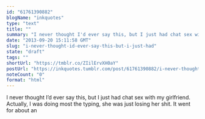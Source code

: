 ```yaml
---
id: "61761390882"
blogName: "inkquotes"
type: "text"
title: ""
summary: "I never thought I'd ever say this, but I just had chat sex with my girlfriend. Actually, I was doing most the typing, she was..."
date: "2013-09-20 15:11:58 GMT"
slug: "i-never-thought-id-ever-say-this-but-i-just-had"
state: "draft"
tags: ""
shortUrl: "https://tmblr.co/ZIilErvXH0aY"
postUrl: "https://inkquotes.tumblr.com/post/61761390882/i-never-thought-id-ever-say-this-but-i-just-had"
noteCount: "0"
format: "html"
---
```


I never thought I’d ever say this, but I just had chat sex with my girlfriend. Actually, I was doing most the typing, she was just losing her shit. It went for about an